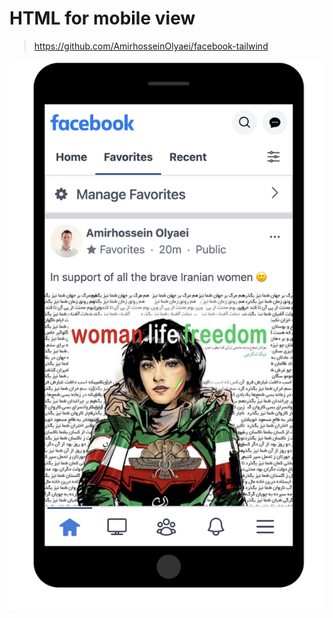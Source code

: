 # HTML for mobile view
>https://github.com/AmirhosseinOlyaei/facebook-tailwind

![Screenshot 2023-02-06 at 1.34.08 AM.png](https://github.com/AmirhosseinOlyaei/mobile-view-fb-tailwind/blob/main/asset/Screenshot%202023-02-06%20at%201.34.08%20AM.png)
